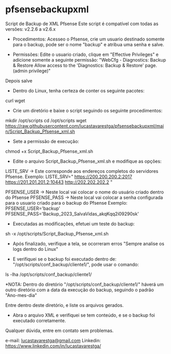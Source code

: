 # pfsensebackupxml
Script de Backup de XML Pfsense
Este script é compatível com todas as versões: v2.2.6 a v2.6.x

- Procedimentos:
Acesseo o Pfsense, crie um usuario destinado somente para o backup, pode ser o nome "backup" e atribua uma senha e salve.

- Permissões: Edite o usuario criado, clique em "Effective Privileges" e adicione somente a seguinte permissão:
"WebCfg - Diagnostics: Backup & Restore	Allow access to the 'Diagnostics: Backup & Restore' page. (admin privilege)"

Depois salve

- Dentro do Linux, tenha certeza de conter os seguinte pacotes:

curl
wget

- Crie um diretório e baixe o script seguindo os seguinte procedimentos:

mkdir /opt/scripts
cd /opt/scripts
wget https://raw.githubusercontent.com/lucastavarestga/pfsensebackupxml/main/Script_Backup_Pfsense_xml.sh

- Sete a permissão de execução:

chmod +x Script_Backup_Pfsense_xml.sh

- Edite o arquivo Script_Backup_Pfsense_xml.sh e modifique as opções:

LISTE_SRV -> Este corresponde aos endereços completos do servidores Pfsense.
Exemplo:
LISTE_SRV="
https://200.200.200.2:2017
https://201.201.201.2:10443
http://202.202.202.2
"

PFSENSE_USER -> Neste local vai colocar o nome do usuário criado dentro do Pfsense
PFSENSE_PASS -> Neste local vai colocar a senha configurada para o usuario criado para o backup do Pfsense
Exemplo:
PFSENSE_USER='backup'
PFSENSE_PASS='Backup_2023_SalvaVidas_akqKqq2i09290sk'

- Executadas as modificações, efetuei um teste do backup:

sh -x /opt/scripts/Script_Backup_Pfsense_xml.sh

- Após finalizado, verifique a tela, se ocorreram erros "Sempre analise os logs dentro do Linux"

- E verifiquei se o backup foi executado dentro de: "/opt/scripts/conf_backup/cliente1/", pode usar o comando:

ls -lha /opt/scripts/conf_backup/cliente1/

*NOTA: Dentro do diretório "/opt/scripts/conf_backup/cliente1/" háverá um outro diretório com a data da execução do backup, seguindo o padrão "Ano-mes-dia"

Entre dentro deste diretório, e liste os arquivos gerados.

- Abra o arquivo XML e verifiquei se tem conteúdo, e se o backup foi executado corretamente.

Qualquer dúvida, entre em contato sem problemas.

e-mail: lucastavarestga@gmail.com
Linkedin: https://www.linkedin.com/in/lucastavarestga/
